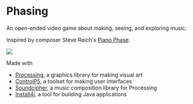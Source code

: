 # Phasing

An open-ended video game about making, seeing, and exploring music.

Inspired by composer Steve Reich's [Piano Phase](https://www.youtube.com/watch?v=AnQdP03iYIo).

<img src="http://jamesmorrowdesign.com/images/phasing.gif"></img>

Made with
* [Processing](https://processing.org/), a graphics library for making visual art
* [ControlP5](http://www.sojamo.de/libraries/controlP5/), a toolset for making user interfaces
* [Soundcipher](http://explodingart.com/soundcipher/), a music composition library for Processing
* [Install4j](http://www.ej-technologies.com/products/install4j/overview.html), a tool for building Java applications
